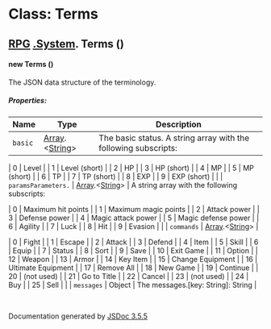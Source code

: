 # Class: Terms

## [RPG](RPG.html) [.System](RPG.System.html).  Terms ()

#### new Terms ()

The JSON data structure of the terminology.

##### Properties:

| Name | Type | Description |
| --- | --- | --- |
| `basic` | [Array](Array.html).<[String](String.html)> | The basic status. A string array with the following subscripts:

| 0 | Level |
| 1 | Level (short) |
| 2 | HP |
| 3 | HP (short) |
| 4 | MP |
| 5 | MP (short) |
| 6 | TP |
| 7 | TP (short) |
| 8 | EXP |
| 9 | EXP (short) |  |
| `paramsParameters.` | [Array](Array.html).<[String](String.html)> | A string array with the following subscripts:

| 0 | Maximum hit points |
| 1 | Maximum magic points |
| 2 | Attack power |
| 3 | Defense power |
| 4 | Magic attack power |
| 5 | Magic defense power |
| 6 | Agility |
| 7 | Luck |
| 8 | Hit |
| 9 | Evasion |  |
| `commands` | [Array](Array.html).<[String](String.html)> |

| 0 | Fight |
| 1 | Escape |
| 2 | Attack |
| 3 | Defend |
| 4 | Item |
| 5 | Skill |
| 6 | Equip |
| 7 | Status |
| 8 | Sort |
| 9 | Save |
| 10 | Exit Game |
| 11 | Option |
| 12 | Weapon |
| 13 | Armor |
| 14 | Key Item |
| 15 | Change Equipment |
| 16 | Ultimate Equipment |
| 17 | Remove All |
| 18 | New Game |
| 19 | Continue |
| 20 | (not used) |
| 21 | Go to Title |
| 22 | Cancel |
| 23 | (not used) |
| 24 | Buy |
| 25 | Sell |  |
| `messages` | Object | The messages.[key: String]: String |

<dl>
</dl>
 <br>

  Documentation generated by [JSDoc 3.5.5](https://github.com/jsdoc3/jsdoc)
